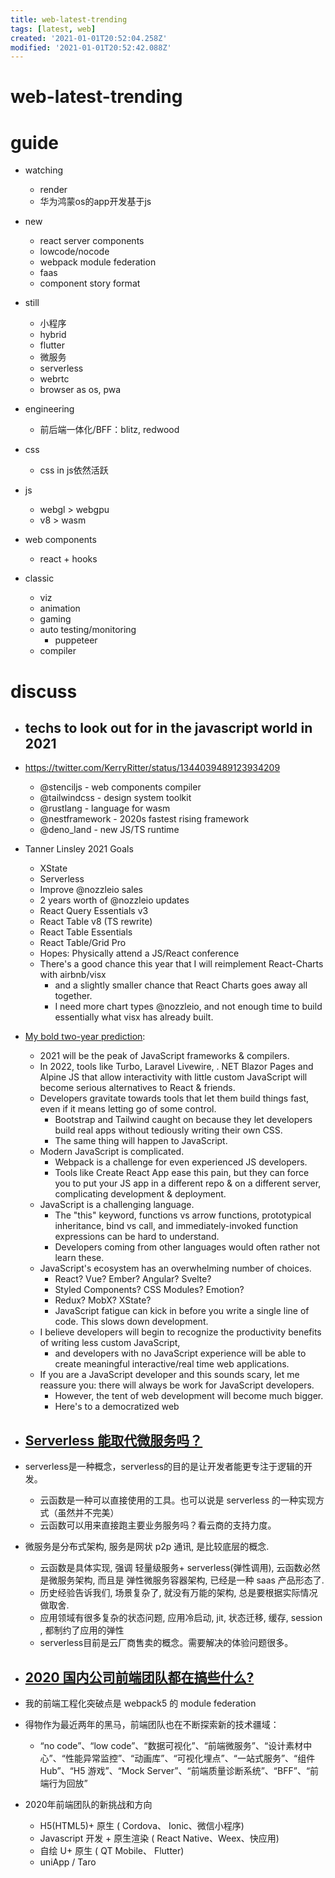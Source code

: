 ```yaml
---
title: web-latest-trending
tags: [latest, web]
created: '2021-01-01T20:52:04.258Z'
modified: '2021-01-01T20:52:42.088Z'
---
```


# web-latest-trending

# guide

- watching
  - render
  - 华为鸿蒙os的app开发基于js

- new
  - react server components
  - lowcode/nocode
  - webpack module federation
  - faas
  - component story format

- still
  - 小程序
  - hybrid
  - flutter
  - 微服务
  - serverless
  - webrtc
  - browser as os, pwa

- engineering
  - 前后端一体化/BFF：blitz, redwood

- css
  - css in js依然活跃

- js
  - webgl > webgpu
  - v8 > wasm

- web components
  - react + hooks

- classic
  - viz
  - animation
  - gaming
  - auto testing/monitoring
    - puppeteer
  - compiler

# discuss

- ## techs to look out for in the javascript world in 2021
- https://twitter.com/KerryRitter/status/1344039489123934209
  - @stenciljs - web components compiler
  - @tailwindcss - design system toolkit
  - @rustlang - language for wasm
  - @nestframework - 2020s fastest rising framework
  - @deno_land - new JS/TS runtime
- Tanner Linsley 2021 Goals
  - XState
  - Serverless
  - Improve @nozzleio sales
  - 2 years worth of @nozzleio updates
  - React Query Essentials v3
  - React Table v8 (TS rewrite)
  - React Table Essentials
  - React Table/Grid Pro
  - Hopes: Physically attend a JS/React conference
  - There's a good chance this year that I will reimplement React-Charts with airbnb/visx
    - and a slightly smaller chance that React Charts goes away all together.
    - I need more chart types @nozzleio, and not enough time to build essentially what visx has already built.
- [My bold two-year prediction](https://twitter.com/tylerlwsmith/status/1346282659484323841): 
  - 2021 will be the peak of JavaScript frameworks & compilers. 
  - In 2022, tools like Turbo, Laravel Livewire, . NET Blazor Pages and Alpine JS that allow interactivity with little custom JavaScript will become serious alternatives to React & friends.
  - Developers gravitate towards tools that let them build things fast, even if it means letting go of some control. 
    - Bootstrap and Tailwind caught on because they let developers build real apps without tediously writing their own CSS.
    - The same thing will happen to JavaScript.
  - Modern JavaScript is complicated. 
    - Webpack is a challenge for even experienced JS developers.
    - Tools like Create React App ease this pain, but they can force you to put your JS app in a different repo & on a different server, complicating development & deployment.
  - JavaScript is a challenging language. 
    - The "this" keyword, functions vs arrow functions, prototypical inheritance, bind vs call, and immediately-invoked function expressions can be hard to understand.
    - Developers coming from other languages would often rather not learn these.
  - JavaScript's ecosystem has an overwhelming number of choices.
    - React? Vue? Ember? Angular? Svelte?
    - Styled Components? CSS Modules? Emotion?
    - Redux? MobX? XState?
    - JavaScript fatigue can kick in before you write a single line of code. This slows down development.
  - I believe developers will begin to recognize the productivity benefits of writing less custom JavaScript, 
    - and developers with no JavaScript experience will be able to create meaningful interactive/real time web applications.
  - If you are a JavaScript developer and this sounds scary, let me reassure you: there will always be work for JavaScript developers. 
    - However, the tent of web development will become much bigger.
    - Here's to a democratized web

- ## [Serverless 能取代微服务吗？](https://www.zhihu.com/question/335301678/answers/updated)
- serverless是一种概念，serverless的目的是让开发者能更专注于逻辑的开发。
  - 云函数是一种可以直接使用的工具。也可以说是 serverless 的一种实现方式（虽然并不完美）
  - 云函数可以用来直接跑主要业务服务吗？看云商的支持力度。
- 微服务是分布式架构, 服务是网状 p2p 通讯, 是比较底层的概念.
  - 云函数是具体实现, 强调 轻量级服务+ serverless(弹性调用), 云函数必然是微服务架构, 而且是 弹性微服务容器架构, 已经是一种 saas 产品形态了.
  - 历史经验告诉我们, 场景复杂了, 就没有万能的架构, 总是要根据实际情况做取舍.
  - 应用领域有很多复杂的状态问题, 应用冷启动, jit, 状态迁移, 缓存, session , 都制约了应用的弹性
  - serverless目前是云厂商售卖的概念。需要解决的体验问题很多。

- ## [2020 国内公司前端团队都在搞些什么?](https://www.zhihu.com/question/398940598/answers/updated)
- 我的前端工程化突破点是 webpack5 的 module federation
- 得物作为最近两年的黑马，前端团队也在不断探索新的技术疆域：
  - “no code”、“low code”、“数据可视化”、“前端微服务”、“设计素材中心”、“性能异常监控”、“动画库”、“可视化埋点”、“一站式服务”、“组件 Hub”、“H5 游戏”、“Mock Server”、“前端质量诊断系统”、“BFF”、“前端行为回放”
- 2020年前端团队的新挑战和方向
  - H5(HTML5)+ 原生 ( Cordova、 Ionic、微信小程序)
  - Javascript 开发 + 原生渲染 ( React Native、Weex、快应用)
  - 自绘 U+ 原生 ( QT Mobile、 Flutter)
  - uniApp / Taro
